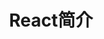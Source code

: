 ---
title: React简介
shortTitle: React简介
description: React简介
category:
  - React
  - Web
tag:
  - React
  - Web
---
